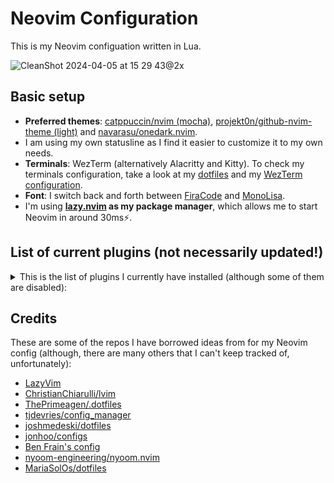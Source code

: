 # Neovim Configuration

This is my Neovim configuation written in Lua.

![CleanShot 2024-04-05 at 15 29 43@2x](https://github.com/idr4n/nvim-lua/assets/20104703/d2c62063-96ba-4bdd-8843-d4d18ab6b8ae)

## Basic setup

- **Preferred themes**: [catppuccin/nvim (mocha)](https://github.com/catppuccin/nvim), [projekt0n/github-nvim-theme (light)](https://github.com/projekt0n/github-nvim-theme)  and [navarasu/onedark.nvim](https://github.com/navarasu/onedark.nvim).
- I am using my own statusline as I find it easier to customize it to my own needs.
- **Terminals**: WezTerm (alternatively Alacritty and Kitty). To check my terminals configuration, take a look at my [dotfiles](https://github.com/idr4n/.dotfiles) and my [WezTerm configuration](https://github.com/idr4n/wezterm).
- **Font**: I switch back and forth between [FiraCode](https://github.com/tonsky/FiraCode) and [MonoLisa](https://www.monolisa.dev/).
- I'm using **[lazy.nvim](https://github.com/folke/lazy.nvim) as my package manager**, which allows me to start Neovim in around 30ms⚡️.
 
## List of current plugins (not necessarily updated!)

<details>
<summary>
This is the list of plugins I currently have installed (although some of them are disabled):
</summary>

<br>

**Total: 107 plugins**

**Loaded (15)**

- Comment.nvim
- dashboard-nvim
- heirline.nvim
- lazy.nvim
- mini.ai
- noice.nvim
- nui.nvim
- nvim-autopairs
- nvim-colorizer.lua
- nvim-notify
- nvim-treesitter
- nvim-ts-context-commentstring
- nvim-web-devicons
- onedark.nvim
- which-key.nvim

**Not Loaded (76)**

- catppuccin
- clipboard-image.nvim
- close-buffers.nvim
- cmp-buffer
- cmp-cmdline
- cmp-nvim-lsp
- cmp-nvim-lua
- cmp-path
- cmp-tailwind-colors
- cmp_luasnip
- code_runner.nvim
- darkplus.nvim
- diffview.nvim
- emmet-vim
- friendly-snippets
- fzf-lua
- github-nvim-theme
- gitsigns.nvim
- glance.nvim
- harpoon
- indent-blankline.nvim
- kanagawa.nvim
- LuaSnip
- markdown-preview.nvim
- mason-lspconfig.nvim
- mason.nvim
- mini.files
- mini.surround
- molten-nvim
- monokai-pro.nvim
- neo-tree.nvim
- neogit
- neovim-session-manager
- no-neck-pain.nvim
- none-ls.nvim
- nvim-cmp
- nvim-dap
- nvim-dap-go
- nvim-dap-python
- nvim-dap-ui
- nvim-lspconfig
- nvim-spectre
- nvim-treesitter-context
- nvim-treesitter-textobjects
- nvim-ts-autotag
- nvim-ufo
- obsidian.nvim
- one-small-step-for-vimkind
- otter.nvim
- playground
- plenary.nvim
- popup.nvim
- promise-async
- quarto-nvim
- rose-pine
- rust-tools.nvim
- sqls.nvim
- tabout.nvim
- telescope-file-browser.nvim
- telescope-fzf-native.nvim
- telescope-luasnip.nvim
- telescope-ui-select.nvim
- telescope-undo.nvim
- telescope.nvim
- todo-comments.nvim
- toggleterm.nvim
- tokyonight.nvim
- trouble.nvim
- vgit.nvim
- vim-bbye
- vim-floaterm
- vim-fugitive
- vimtex
- wind-colors
- yanky.nvim
- zen-mode.nvim

**Disabled (16)**

- alpha-nvim
- barbecue
- bufferline.nvim
- flash.nvim
- fzf.vim
- image.nvim
- lir.nvim
- mini.indentscope
- modes.nvim
- nvim-jdtls
- oil.nvim
- persistence.nvim
- statuscol.nvim
- tabby.nvim
- ultimate-autopair.nvim
- vim-dirvish


</details>

## Credits

These are some of the repos I have borrowed ideas from for my Neovim config (although, there are many others that I can't keep tracked of, unfortunately):

- [LazyVim](https://github.com/LazyVim/LazyVim)
- [ChristianChiarulli/lvim](https://github.com/ChristianChiarulli/lvim)
- [ThePrimeagen/.dotfiles](https://github.com/ThePrimeagen/.dotfiles)
- [tjdevries/config_manager](https://github.com/tjdevries/config_manager)
- [joshmedeski/dotfiles](https://github.com/joshmedeski/dotfiles)
- [jonhoo/configs](https://github.com/jonhoo/configs)
- [Ben Frain's config](https://gist.github.com/benfrain/97f2b91087121b2d4ba0dcc4202d252f)
- [nyoom-engineering/nyoom.nvim](https://github.com/nyoom-engineering/nyoom.nvim)
- [MariaSolOs/dotfiles](https://github.com/MariaSolOs/dotfiles)

